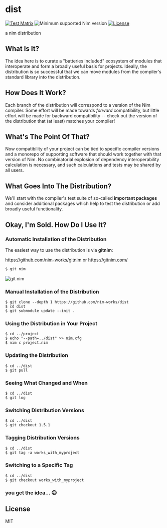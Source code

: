 # dist

[![Test Matrix](https://github.com/nim-works/dist/workflows/CI/badge.svg?branch=1.2.14)](https://github.com/nim-works/dist/actions?query=workflow%3ACI)
![Minimum supported Nim version](https://img.shields.io/badge/nim-1.2.14%2B-informational?style=flat&logo=nim)
[![License](https://img.shields.io/github/license/nim-works/dist?style=flat)](#license)

a nim distribution

## What Is It?

The idea here is to curate a "batteries included" ecosystem of modules that
interoperate and form a broadly useful basis for projects. Ideally, the
distribution is so successful that we can move modules from the compiler's
standard library into the distribution.

## How Does It Work?

Each branch of the distribution will correspond to a version of the Nim
compiler. Some effort will be made towards *forward* compatibility, but little
effort will be made for backward compatibility -- check out the version of the
distribution that (at least) matches your compiler!

## What's The Point Of That?

Now compatibility of your project can be tied to specific compiler versions and
a monorepo of supporting software that should work together with that version
of Nim. No combinatorial explosion of dependency interoperability calculation
is necessary, and such calculations and tests may be shared by all users.

## What Goes Into The Distribution?

We'll start with the compiler's test suite of so-called **important packages**
and consider additional packages which help to test the distribution or add
broadly useful functionality.

## Okay, I'm Sold.  How Do I Use It?

### Automatic Installation of the Distribution

The easiest way to use the distribution is via **gitnim**:

https://github.com/nim-works/gitnim or https://gitnim.com/

```bash
$ git nim
```
![git nim](https://github.com/nim-works/gitnim/raw/master/docs/gitnim.svg "git nim")

### Manual Installation of the Distribution
```
$ git clone --depth 1 https://github.com/nim-works/dist
$ cd dist
$ git submodule update --init .
```

### Using the Distribution in Your Project
```
$ cd ../project
$ echo "--path=../dist" >> nim.cfg
$ nim c project.nim
```

### Updating the Distribution
```
$ cd ../dist
$ git pull
```

### Seeing What Changed and When
```
$ cd ../dist
$ git log
```

### Switching Distribution Versions
```
$ cd ../dist
$ git checkout 1.5.1
```

### Tagging Distribution Versions
```
$ cd ../dist
$ git tag -a works_with_myproject
```

### Switching to a Specific Tag
```
$ cd ../dist
$ git checkout works_with_myproject
```

### you get the idea... 😉

## License
MIT
